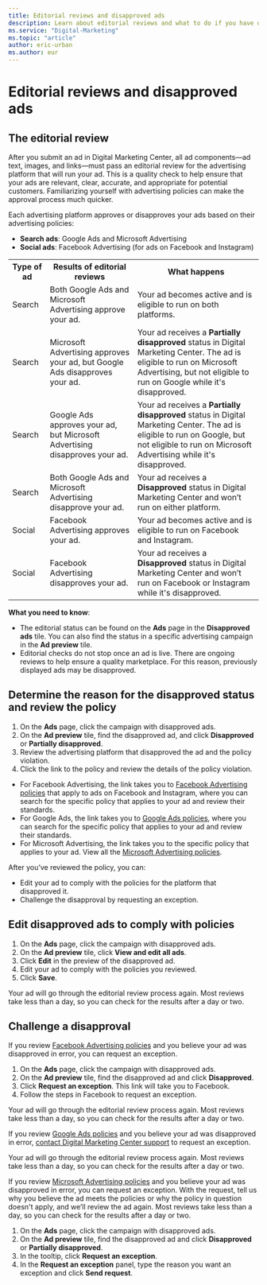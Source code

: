 ```yaml
---
title: Editorial reviews and disapproved ads
description: Learn about editorial reviews and what to do if you have disapproved ads in Digital Marketing Center.
ms.service: "Digital-Marketing"
ms.topic: "article"
author: eric-urban
ms.author: eur
---
```


# Editorial reviews and disapproved ads

## The editorial review

After you submit an ad in Digital Marketing Center, all ad components—ad text, images, and links—must pass an editorial review for the advertising platform that will run your ad. This is a quality check to help ensure that your ads are relevant, clear, accurate, and appropriate for potential customers. Familiarizing yourself with advertising policies can make the approval process much quicker.

Each advertising platform approves or disapproves your ads based on their advertising policies:

- **Search ads**: Google Ads and Microsoft Advertising
- **Social ads**: Facebook Advertising (for ads on Facebook and Instagram)

<table>
  <tr>
    <th style="width:15%" scope="col">Type of ad</th>
    <th style="width:35%" scope="col">Results of editorial reviews</th>
    <th style="width:50%" scope="col">What happens</th>
  </tr>
  <tr>
    <td>Search</td>
    <td>Both Google Ads and Microsoft Advertising approve your ad.</td>
    <td>Your ad becomes active and is eligible to run on both platforms.</td>
  </tr>
  <tr>
    <td>Search</td>
    <td>Microsoft Advertising approves your ad, but Google Ads disapproves your ad.</td>
    <td>
      <para>Your ad receives a <strong>Partially disapproved</strong> status in Digital Marketing Center. The ad is eligible to run on Microsoft Advertising, but not eligible to run on Google while it's disapproved.</para>
    </td>
  </tr>
  <tr>
    <td>Search</td>
    <td>Google Ads approves your ad, but Microsoft Advertising disapproves your ad.</td>
    <td>
      <para>Your ad receives a <strong>Partially disapproved</strong> status in Digital Marketing Center. The ad is eligible to run on Google, but not eligible to run on Microsoft Advertising while it's disapproved.</para>
    </td>
  </tr>
  <tr>
    <td>Search</td>
    <td>Both Google Ads and Microsoft Advertising disapprove your ad.</td>
    <td>Your ad receives a <strong>Disapproved</strong> status in Digital Marketing Center and won’t run on either platform.</td>
  </tr>
  <tr>
    <td>Social</td>
    <td>Facebook Advertising approves your ad.</td>
    <td>Your ad becomes active and is eligible to run on Facebook and Instagram.</td>
  </tr>
  <tr>
    <td>Social</td>
    <td>Facebook Advertising disapproves your ad.</td>
    <td>Your ad receives a <strong>Disapproved</strong> status in Digital Marketing Center and won’t run on Facebook or Instagram while it's disapproved.</td>
  </tr>
</table>

**What you need to know**:

- The editorial status can be found on the **Ads** page in the **Disapproved ads** tile. You can also find the status in a specific advertising campaign in the **Ad preview** tile.
- Editorial checks do not stop once an ad is live. There are ongoing reviews to help ensure a quality marketplace. For this reason, previously displayed ads may be disapproved.

## Determine the reason for the disapproved status and review the policy

1. On the **Ads** page, click the campaign with disapproved ads.
1. On the **Ad preview** tile, find the disapproved ad, and click **Disapproved** or **Partially disapproved**.
1. Review the advertising platform that disapproved the ad and the policy violation.
1. Click the link to the policy and review the details of the policy violation.
  - For Facebook Advertising, the link takes you to [Facebook Advertising policies](https://go.microsoft.com/fwlink?LinkId=2131968) that apply to ads on Facebook and Instagram, where you can search for the specific policy that applies to your ad and review their standards.
  - For Google Ads, the link takes you to [Google Ads policies](https://go.microsoft.com/fwlink?LinkId=2131967), where you can search for the specific policy that applies to your ad and review their standards.
  - For Microsoft Advertising, the link takes you to the specific policy that applies to your ad. View all the [Microsoft Advertising policies](https://go.microsoft.com/fwlink?LinkId=398341).

After you’ve reviewed the policy, you can:

- Edit your ad to comply with the policies for the platform that disapproved it.
- Challenge the disapproval by requesting an exception.

## Edit disapproved ads to comply with policies

1. On the **Ads** page, click the campaign with disapproved ads.
1. On the **Ad preview** tile, click **View and edit all ads**.
1. Click **Edit** in the preview of the disapproved ad.
1. Edit your ad to comply with the policies you reviewed.
1. Click **Save**.

Your ad will go through the editorial review process again. Most reviews take less than a day, so you can check for the results after a day or two.

## Challenge a disapproval

If you review [Facebook Advertising policies](https://go.microsoft.com/fwlink?LinkId=2131968) and you believe your ad was disapproved in error, you can request an exception.

1. On the **Ads** page, click the campaign with disapproved ads.
1. On the **Ad preview** tile, find the disapproved ad and click **Disapproved**.
1. Click **Request an exception**. This link will take you to Facebook.
1. Follow the steps in Facebook to request an exception.

Your ad will go through the editorial review process again. Most reviews take less than a day, so you can check for the results after a day or two.

If you review [Google Ads policies](https://go.microsoft.com/fwlink?LinkId=2131967) and you believe your ad was disapproved in error, [contact Digital Marketing Center support](./hlp_DMC_Support.md) to request an exception.

Your ad will go through the editorial review process again. Most reviews take less than a day, so you can check for the results after a day or two.

If you review [Microsoft Advertising policies](https://go.microsoft.com/fwlink?LinkId=398341) and you believe your ad was disapproved in error, you can request an exception. With the request, tell us why you believe the ad meets the policies or why the policy in question doesn't apply, and we’ll review the ad again. Most reviews take less than a day, so you can check for the results after a day or two.

1. On the **Ads** page, click the campaign with disapproved ads.
1. On the **Ad preview** tile, find the disapproved ad and click **Disapproved** or **Partially disapproved**.
1. In the tooltip, click **Request an exception**.
1. In the **Request an exception** panel, type the reason you want an exception and click **Send request**.


